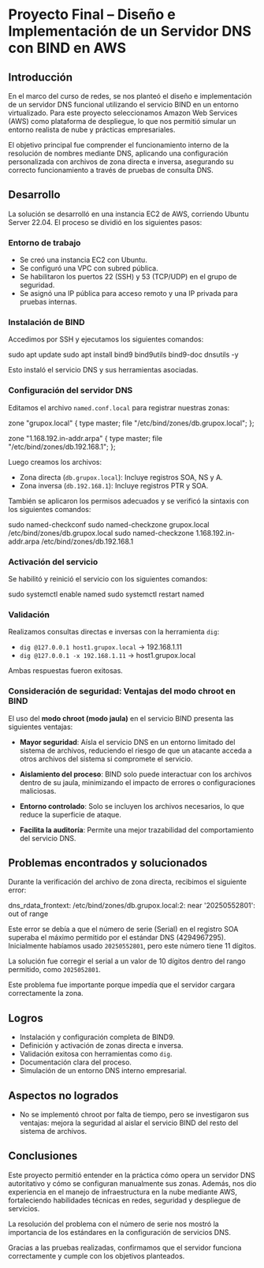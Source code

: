 # Proyecto Final – Diseño e Implementación de un Servidor DNS con BIND en AWS

## Introducción

En el marco del curso de redes, se nos planteó el diseño e implementación de un servidor DNS funcional utilizando el servicio BIND en un entorno virtualizado. Para este proyecto seleccionamos Amazon Web Services (AWS) como plataforma de despliegue, lo que nos permitió simular un entorno realista de nube y prácticas empresariales.

El objetivo principal fue comprender el funcionamiento interno de la resolución de nombres mediante DNS, aplicando una configuración personalizada con archivos de zona directa e inversa, asegurando su correcto funcionamiento a través de pruebas de consulta DNS.

## Desarrollo

La solución se desarrolló en una instancia EC2 de AWS, corriendo Ubuntu Server 22.04. El proceso se dividió en los siguientes pasos:

### Entorno de trabajo

- Se creó una instancia EC2 con Ubuntu.
- Se configuró una VPC con subred pública.
- Se habilitaron los puertos 22 (SSH) y 53 (TCP/UDP) en el grupo de seguridad.
- Se asignó una IP pública para acceso remoto y una IP privada para pruebas internas.

### Instalación de BIND

Accedimos por SSH y ejecutamos los siguientes comandos:

sudo apt update
sudo apt install bind9 bind9utils bind9-doc dnsutils -y


Esto instaló el servicio DNS y sus herramientas asociadas.

### Configuración del servidor DNS

Editamos el archivo `named.conf.local` para registrar nuestras zonas:

zone "grupox.local" {
type master;
file "/etc/bind/zones/db.grupox.local";
};

zone "1.168.192.in-addr.arpa" {
type master;
file "/etc/bind/zones/db.192.168.1";
};


Luego creamos los archivos:

- Zona directa (`db.grupox.local`): Incluye registros SOA, NS y A.
- Zona inversa (`db.192.168.1`): Incluye registros PTR y SOA.

También se aplicaron los permisos adecuados y se verificó la sintaxis con los siguientes comandos:

sudo named-checkconf
sudo named-checkzone grupox.local /etc/bind/zones/db.grupox.local
sudo named-checkzone 1.168.192.in-addr.arpa /etc/bind/zones/db.192.168.1


### Activación del servicio

Se habilitó y reinició el servicio con los siguientes comandos:

sudo systemctl enable named
sudo systemctl restart named


### Validación

Realizamos consultas directas e inversas con la herramienta `dig`:

- `dig @127.0.0.1 host1.grupox.local` → 192.168.1.11
- `dig @127.0.0.1 -x 192.168.1.11` → host1.grupox.local

Ambas respuestas fueron exitosas.

### Consideración de seguridad: Ventajas del modo chroot en BIND

El uso del **modo chroot (modo jaula)** en el servicio BIND presenta las siguientes ventajas:

- **Mayor seguridad**: Aísla el servicio DNS en un entorno limitado del sistema de archivos, reduciendo el riesgo de que un atacante acceda a otros archivos del sistema si compromete el servicio.

- **Aislamiento del proceso**: BIND solo puede interactuar con los archivos dentro de su jaula, minimizando el impacto de errores o configuraciones maliciosas.

- **Entorno controlado**: Solo se incluyen los archivos necesarios, lo que reduce la superficie de ataque.

- **Facilita la auditoría**: Permite una mejor trazabilidad del comportamiento del servicio DNS.


## Problemas encontrados y solucionados

Durante la verificación del archivo de zona directa, recibimos el siguiente error:

dns_rdata_frontext: /etc/bind/zones/db.grupox.local:2: near '20250552801': out of range


Este error se debía a que el número de serie (Serial) en el registro SOA superaba el máximo permitido por el estándar DNS (4294967295). Inicialmente habíamos usado `20250552801`, pero este número tiene 11 dígitos.

La solución fue corregir el serial a un valor de 10 dígitos dentro del rango permitido, como `2025052801`.

Este problema fue importante porque impedía que el servidor cargara correctamente la zona.

## Logros

- Instalación y configuración completa de BIND9.
- Definición y activación de zonas directa e inversa.
- Validación exitosa con herramientas como `dig`.
- Documentación clara del proceso.
- Simulación de un entorno DNS interno empresarial.

## Aspectos no logrados

- No se implementó chroot por falta de tiempo, pero se investigaron sus ventajas: mejora la seguridad al aislar el servicio BIND del resto del sistema de archivos.

## Conclusiones

Este proyecto permitió entender en la práctica cómo opera un servidor DNS autoritativo y cómo se configuran manualmente sus zonas. Además, nos dio experiencia en el manejo de infraestructura en la nube mediante AWS, fortaleciendo habilidades técnicas en redes, seguridad y despliegue de servicios.

La resolución del problema con el número de serie nos mostró la importancia de los estándares en la configuración de servicios DNS.

Gracias a las pruebas realizadas, confirmamos que el servidor funciona correctamente y cumple con los objetivos planteados.


